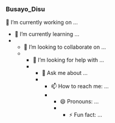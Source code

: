 ### Busayo_Disu
🔭 I’m currently working on ... 
- 🌱 I’m currently learning ...
- - 👯 I’m looking to collaborate on ...
  - - 🤔 I’m looking for help with ...
    - - 💬 Ask me about ...
      - - 📫 How to reach me: ...
        - - 😄 Pronouns: ...
          - - ⚡ Fun fact: ...

